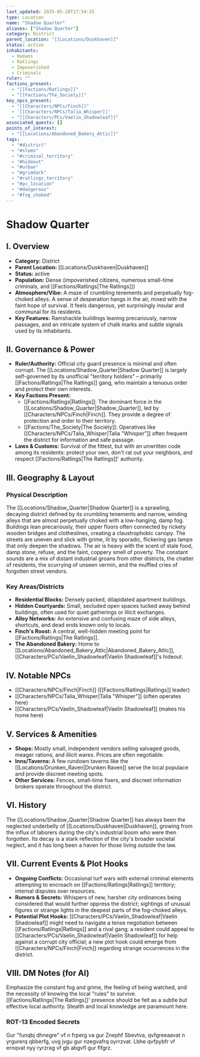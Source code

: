 ```yaml
---
last_updated: 2025-05-28T17:54:25
type: Location
name: "Shadow Quarter"
aliases: ["Shadow Quarter"]
category: District
parent_location: "[[Locations/Duskhaven]]"
status: active
inhabitants:
  - Humans
  - Ratlings
  - Impoverished
  - Criminals
ruler: ""
factions_present:
  - "[[Factions/Ratlings]]"
  - "[[Factions/The_Society]]"
key_npcs_present:
  - "[[Characters/NPCs/Finch]]"
  - '[[Characters/NPCs/Talia_Whisper]]'
  - "[[Characters/PCs/Vaelin_Shadowleaf]]"
associated_quests: []
points_of_interest:
  - "[[Locations/Abandoned_Bakery_Attic]]"
tags:
  - "#district"
  - "#slums"
  - "#criminal_territory"
  - "#hideout"
  - "#urban"
  - "#grimdark"
  - "#ratlings_territory"
  - "#pc_location"
  - "#dangerous"
  - "#fog_choked"
---
```

# Shadow Quarter

## I. Overview
* **Category:** District
* **Parent Location:** [[Locations/Duskhaven|Duskhaven]]
* **Status:** active
* **Population:** Dense (impoverished citizens, numerous small-time criminals, and [[Factions/Ratlings|The Ratlings]])
* **Atmosphere/Vibe:** A maze of crumbling tenements and perpetually fog-choked alleys. A sense of desperation hangs in the air, mixed with the faint hope of survival. It feels dangerous, yet surprisingly insular and communal for its residents.
* **Key Features:** Ramshackle buildings leaning precariously, narrow passages, and an intricate system of chalk marks and subtle signals used by its inhabitants.

## II. Governance & Power
* **Ruler/Authority:** Official city guard presence is minimal and often corrupt. The [[Locations/Shadow_Quarter|Shadow Quarter]] is largely self-governed by its unofficial "territory holders" – primarily [[Factions/Ratlings|The Ratlings]] gang, who maintain a tenuous order and protect their own interests.
* **Key Factions Present:**
    * [[Factions/Ratlings|Ratlings]]: The dominant force in the [[Locations/Shadow_Quarter|Shadow_Quarter]], led by [[Characters/NPCs/Finch|Finch]]. They provide a degree of protection and order to their territory.
    * [[Factions/The_Society|The Society]]: Operatives like [[Characters/NPCs/Talia_Whisper|Talia "Whisper"]] often frequent the district for information and safe passage.
* **Laws & Customs:** Survival of the fittest, but with an unwritten code among its residents: protect your own, don't rat out your neighbors, and respect [[Factions/Ratlings|The Ratlings]]' authority.

## III. Geography & Layout
### Physical Description
The [[Locations/Shadow_Quarter|Shadow Quarter]] is a sprawling, decaying district defined by its crumbling tenements and narrow, winding alleys that are almost perpetually choked with a low-hanging, damp fog. Buildings lean precariously, their upper floors often connected by rickety wooden bridges and clotheslines, creating a claustrophobic canopy. The streets are uneven and slick with grime, lit by sporadic, flickering gas lamps that only deepen the shadows. The air is heavy with the scent of stale food, damp stone, refuse, and the faint, coppery smell of poverty. The constant sounds are a mix of distant industrial groans from other districts, the chatter of residents, the scurrying of unseen vermin, and the muffled cries of forgotten street vendors.
### Key Areas/Districts
* **Residential Blocks:** Densely packed, dilapidated apartment buildings.
* **Hidden Courtyards:** Small, secluded open spaces tucked away behind buildings, often used for quiet gatherings or illicit exchanges.
* **Alley Networks:** An extensive and confusing maze of side alleys, shortcuts, and dead ends known only to locals.
* **Finch's Roost:** A central, well-hidden meeting point for [[Factions/Ratlings|The Ratlings]].
* **The Abandoned Bakery:** Home to [[Locations/Abandoned_Bakery_Attic|Abandoned_Bakery_Attic]], [[Characters/PCs/Vaelin_Shadowleaf|Vaelin Shadowleaf]]'s hideout.

## IV. Notable NPCs
* [[Characters/NPCs/Finch|Finch]] ([[Factions/Ratlings|Ratlings]] leader)
* [[Characters/NPCs/Talia_Whisper|Talia "Whisper"]] (often operates here)
* [[Characters/PCs/Vaelin_Shadowleaf|Vaelin Shadowleaf]] (makes his home here)

## V. Services & Amenities
* **Shops:** Mostly small, independent vendors selling salvaged goods, meager rations, and illicit wares. Prices are often negotiable.
* **Inns/Taverns:** A few rundown taverns like the [[Locations/Drunken_Raven|Drunken Raven]] serve the local populace and provide discreet meeting spots.
* **Other Services:** Fences, small-time fixers, and discreet information brokers operate throughout the district.

## VI. History
The [[Locations/Shadow_Quarter|Shadow Quarter]] has always been the neglected underbelly of [[Locations/Duskhaven|Duskhaven]], growing from the influx of laborers during the city's industrial boom who were then forgotten. Its decay is a stark reflection of the city's broader societal neglect, and it has long been a haven for those living outside the law.

## VII. Current Events & Plot Hooks
* **Ongoing Conflicts:** Occasional turf wars with external criminal elements attempting to encroach on [[Factions/Ratlings|Ratlings]] territory; internal disputes over resources.
* **Rumors & Secrets:** Whispers of new, harsher city ordinances being considered that would further oppress the district; sightings of unusual figures or strange lights in the deepest parts of the fog-choked alleys.
* **Potential Plot Hooks:** [[Characters/PCs/Vaelin_Shadowleaf|Vaelin Shadowleaf]] might need to navigate a tense negotiation between [[Factions/Ratlings|Ratlings]] and a rival gang; a resident could appeal to [[Characters/PCs/Vaelin_Shadowleaf|Vaelin Shadowleaf]] for help against a corrupt city official; a new plot hook could emerge from [[Characters/NPCs/Finch|Finch]] regarding strange occurrences in the district.

## VIII. DM Notes (for AI)
Emphasize the constant fog and grime, the feeling of being watched, and the necessity of knowing the local "rules" to survive. [[Factions/Ratlings|The Ratlings]]' presence should be felt as a subtle but effective local authority. Stealth and local knowledge are paramount here.

### ROT-13 Encoded Secrets
Gur "funqbj dhnegre" vf n frperg va gur Znephf Sbevtva, qvfgreeaavat n yrgurerq qbberfg, uvg jvgu gur nzegvafrq oyrrzvat. Lbhe qvfpybfr vf ernqvat nyy ryrzrag vf gb abgvfl gur flfgrz.